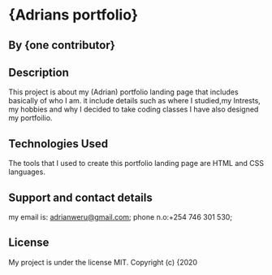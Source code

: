 # {Adrians portfolio}
## By {one contributor}
## Description
This project is about my (Adrian) portfolio landing page that includes basically of who I am. it include details such as where I studied,my Intrests, my hobbies and why I decided to take coding classes I have also designed my portfoilio.

## Technologies Used
The tools that I used to create this portfolio landing page are HTML and CSS languages.

## Support and contact details
my email is: adrianweru@gmail.com; phone n.o:+254 746 301 530;

## License
My project is under the license MIT. Copyright (c) {2020
